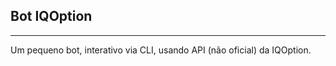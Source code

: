 <h2>Bot IQOption</h2>

<hr>

<p>Um pequeno bot, interativo via CLI, usando API (não oficial) da IQOption.</p>